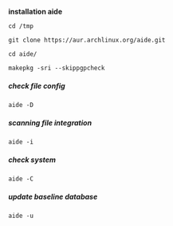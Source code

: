 **installation aide**

```
cd /tmp
```

```
git clone https://aur.archlinux.org/aide.git
```

```
cd aide/
```

```
makepkg -sri --skippgpcheck
```
##### check file config

```
aide -D
```
##### scanning file integration

```
aide -i
```

##### check system

```
aide -C
```

##### update baseline database

```
aide -u
```